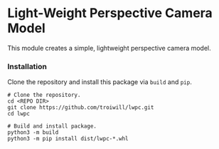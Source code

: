 # Light-Weight Perspective Camera Model

This module creates a simple, lightweight perspective camera model.

### Installation

Clone the repository and install this package via `build` and `pip`.
```
# Clone the repository.
cd <REPO DIR>
git clone https://github.com/troiwill/lwpc.git
cd lwpc

# Build and install package.
python3 -m build
python3 -m pip install dist/lwpc-*.whl
```
